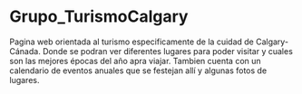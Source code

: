 # Grupo_TurismoCalgary
Pagina web orientada al turismo especificamente de la cuidad de Calgary-Cánada.
Donde se podran ver diferentes lugares para poder visitar y cuales son las mejores épocas del año apra viajar. 
Tambien cuenta con un calendario de eventos anuales que se festejan allí y algunas fotos de lugares.
